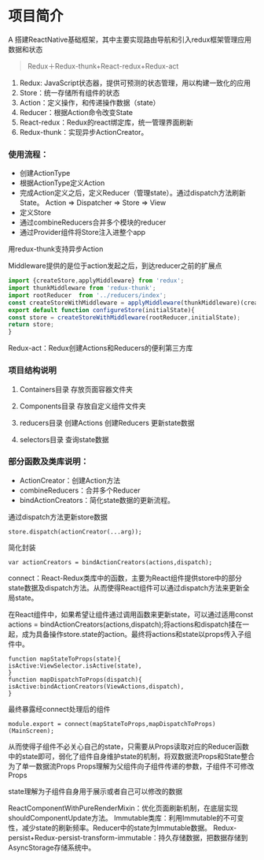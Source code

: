 # 项目简介

A
搭建ReactNative基础框架，其中主要实现路由导航和引入redux框架管理应用数据和状态
>Redux＋Redux-thunk+React-redux+Redux-act

1. Redux: JavaScript状态器，提供可预测的状态管理，用以构建一致化的应用
2. Store：统一存储所有组件的状态
3. Action：定义操作，和传递操作数据（state）
4. Reducer：根据Action命令改变State
5. React-redux：Redux的react绑定库，统一管理界面刷新
6. Redux-thunk：实现异步ActionCreator。

### 使用流程：
* 创建ActionType
* 根据ActionType定义Action
* 完成Action定义之后，定义Reducer（管理state）。通过dispatch方法刷新State。
Action => Dispatcher => Store => View
* 定义Store
* 通过combineReducers合并多个模块的reducer
* 通过Provider组件将Store注入进整个app

用redux-thunk支持异步Action

Middleware提供的是位于action发起之后，到达reducer之前的扩展点
```javascript
import {createStore,applyMiddleware} from 'redux';
import thunkMiddleware from 'redux-thunk';
import rootReducer  from '../reducers/index';
const createStoreWithMiddleware = applyMiddleware(thunkMiddleware)(createStore);
export default function configureStore(initialState){
const store = createStoreWithMiddleware(rootReducer,initialState);
return store;
}
```

Redux-act：Redux创建Actions和Reducers的便利第三方库

### 项目结构说明
1. Containers目录
存放页面容器文件夹
 
2. Components目录
存放自定义组件文件夹

3. reducers目录
创建Actions
创建Reducers
更新state数据

4. selectors目录
查询state数据

### 部分函数及类库说明：
* ActionCreator：创建Action方法
* combineReducers：合并多个Reducer
* bindActionCreators：简化state数据的更新流程。

通过dispatch方法更新store数据
```
store.dispatch(actionCreator(...arg));
```

简化封装
```
var actionCreators = bindActionCreators(actions,dispatch);
```

connect：React-Redux类库中的函数，主要为React组件提供store中的部分state数据及dispatch方法。从而使得React组件可以通过dispatch方法来更新全局state。

在React组件中，如果希望让组件通过调用函数来更新state，可以通过适用const actions = bindActionCreators(actions,dispatch);将actions和dispatch揉在一起，成为具备操作store.state的action。最终将actions和state以props传入子组件中。
```
function mapStateToProps(state){
isActive:ViewSelector.isActive(state),
}
function mapDispatchToProps(dispatch){
isActive:bindActionCreators(ViewActions,dispatch),
}
```

最终暴露经connect处理后的组件
```
module.export = connect(mapStateToProps,mapDispatchToProps)(MainScreen);
```

从而使得子组件不必关心自己的state，只需要从Props读取对应的Reducer函数中的state即可，弱化了组件自身维护state的机制，将双数据流Props和State整合为了单一数据流Props
Props理解为父组件向子组件传递的参数，子组件不可修改Props

state理解为子组件自身用于展示或者自己可以修改的数据

ReactComponentWithPureRenderMixin：优化页面刷新机制，在底层实现shouldComponentUpdate方法。
Immutable类库：利用Immutable的不可变性，减少state的刷新频率。Reducer中的state为Immutable数据。
Redux-persist+Redux-persist-transform-immutable：持久存储数据，把数据存储到AsyncStorage存储系统中。
